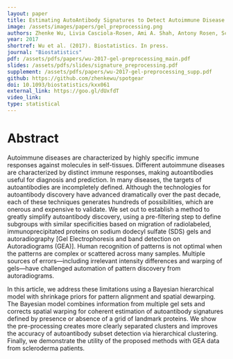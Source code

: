 ```yaml
---
layout: paper
title: Estimating AutoAntibody Signatures to Detect Autoimmune Disease Patient Subsets
image: /assets/images/papers/gel_preprocessing.png
authors: Zhenke Wu, Livia Casciola-Rosen, Ami A. Shah, Antony Rosen, Scott Zeger
year: 2017
shortref: Wu et al. (2017). Biostatistics. In press.
journal: "Biostatistics"
pdf: /assets/pdfs/papers/wu-2017-gel-preprocessing_main.pdf
slides: /assets/pdfs/slides/signature_preprocessing.pdf
supplement: /assets/pdfs/papers/wu-2017-gel-preprocessing_supp.pdf
github: https://github.com/zhenkewu/spotgear
doi: 10.1093/biostatistics/kxx061
external_link: https://goo.gl/dUxfdT
video_link: 
type: statistical
---
```


# Abstract

Autoimmune diseases are characterized by highly specific immune responses against molecules in self-tissues. Different autoimmune diseases are characterized by distinct immune responses, making autoantibodies useful for diagnosis and prediction. In many diseases, the targets of autoantibodies are incompletely defined. Although the technologies for autoantibody discovery have advanced dramatically over the past decade, each of these techniques generates hundreds of possibilities, which are onerous and expensive to validate. We set out to establish a method to greatly simplify autoantibody discovery, using a pre-filtering step to define subgroups with similar specificities based on migration of radiolabeled, immunoprecipitated proteins on sodium dodecyl sulfate (SDS) gels and autoradiography [Gel Electrophoresis and band detection on Autoradiograms (GEA)]. Human recognition of patterns is not optimal when the patterns are complex or scattered across many samples. Multiple sources of errors—including irrelevant intensity differences and warping of gels—have challenged automation of pattern discovery from autoradiograms.

In this article, we address these limitations using a Bayesian hierarchical model with shrinkage priors for pattern alignment and spatial dewarping. The Bayesian model combines information from multiple gel sets and corrects spatial warping for coherent estimation of autoantibody signatures defined by presence or absence of a grid of landmark proteins. We show the pre-processing creates more clearly separated clusters and improves the accuracy of autoantibody subset detection via hierarchical clustering. Finally, we demonstrate the utility of the proposed methods with GEA data from scleroderma patients.